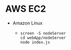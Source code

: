 # AWS EC2

- Amazon Linux

  - ```shell
    screen -S nodeServer
    cd webApp/nodeServer
    node index.js
    ```